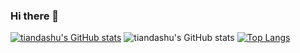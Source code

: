 ### Hi there 👋

<!--
**tiandashu/tiandashu** is a ✨ _special_ ✨ repository because its `README.md` (this file) appears on your GitHub profile.

Here are some ideas to get you started:

- 🔭 I’m currently working on ...
- 🌱 I’m currently learning ...
- 👯 I’m looking to collaborate on ...
- 🤔 I’m looking for help with ...
- 💬 Ask me about ...
- 📫 How to reach me: ...
- 😄 Pronouns: ...
- ⚡ Fun fact: ...
-->

[![tiandashu's GitHub stats](https://github-readme-stats.vercel.app/api?username=tiandashu)](https://github.com/tiandashu/github-readme-stats)
![tiandashu's GitHub stats](https://github-readme-stats.vercel.app/api?username=tiandashu&show_icons=true&theme=radical)
[![Top Langs](https://github-readme-stats.vercel.app/api/top-langs/?username=tiandashu&layout=compact)](https://github.com/tiandashu/github-readme-stats)



